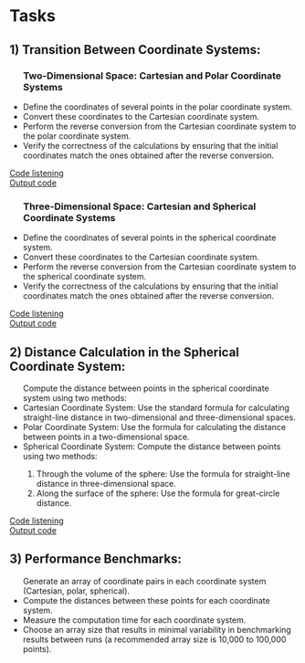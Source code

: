 <h1>Tasks</h1>
<h2>1) Transition Between Coordinate Systems:</h2>
 <ul><h3>Two-Dimensional Space: Cartesian and Polar Coordinate Systems</h3>
  <li>Define the coordinates of several points in the polar coordinate system.</li>
  <li>Convert these coordinates to the Cartesian coordinate system.</li>
  <li>Perform the reverse conversion from the Cartesian coordinate system to the polar coordinate system.</li>
  <li>Verify the correctness of the calculations by ensuring that the initial coordinates match the ones obtained after the reverse conversion.</li>
</ul>
<a href="https://github.com/Sun-95/Implementation-of-Coordinate-System-Transformations/blob/main/polar_to_cartesian.cpp">Code listening</a> <br>
<a href="https://github.com/Sun-95/Implementation-of-Coordinate-System-Transformations/blob/main/screenshotes/polar_to_cartesian.png">Output code</a>
<ul><h3>Three-Dimensional Space: Cartesian and Spherical Coordinate Systems</h3>
  <li>Define the coordinates of several points in the spherical coordinate system.</li>
  <li>Convert these coordinates to the Cartesian coordinate system.</li>
  <li>Perform the reverse conversion from the Cartesian coordinate system to the spherical coordinate system.</li>
  <li>Verify the correctness of the calculations by ensuring that the initial coordinates match the ones obtained after the reverse conversion.</li>
</ul>
<a href="https://github.com/Sun-95/Implementation-of-Coordinate-System-Transformations/blob/main/spherical_to_cartesian.cpp">Code listening</a> <br>
<a href="https://github.com/Sun-95/Implementation-of-Coordinate-System-Transformations/blob/main/screenshotes/spherical_to_cartesian.png">Output code</a>
<h2>2) Distance Calculation in the Spherical Coordinate System:</h2>
 <ul>Compute the distance between points in the spherical coordinate system using two methods:
  <li>Cartesian Coordinate System: Use the standard formula for calculating straight-line distance in two-dimensional and three-dimensional spaces.</li>
  <li>Polar Coordinate System: Use the formula for calculating the distance between points in a two-dimensional space.</li>
  <li>Spherical Coordinate System: Compute the distance between points using two methods:</li>
  <ol>
  <li>Through the volume of the sphere: Use the formula for straight-line distance in three-dimensional space.</li>
  <li>Along the surface of the sphere: Use the formula for great-circle distance.</li>
  </ol>
 </ul>
<a href="https://github.com/Sun-95/Implementation-of-Coordinate-System-Transformations/blob/main/distance_calculation.cpp">Code listening</a> <br>
<a href="https://github.com/Sun-95/Implementation-of-Coordinate-System-Transformations/blob/main/screenshotes/distance_calculation.png">Output code</a>
<h2>3) Performance Benchmarks:</h2>
 <ul>Generate an array of coordinate pairs in each coordinate system (Cartesian, polar, spherical).
  <li>Compute the distances between these points for each coordinate system.</li>
  <li>Measure the computation time for each coordinate system.</li>
  <li>Choose an array size that results in minimal variability in benchmarking results between runs (a recommended array size is 10,000 to 100,000 points).</li>
 </ul>
